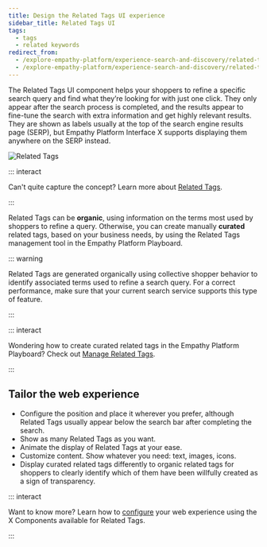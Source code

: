 ```yaml
---
title: Design the Related Tags UI experience
sidebar_title: Related Tags UI
tags:
  - tags
  - related keywords
redirect_from:
  - /explore-empathy-platform/experience-search-and-discovery/related-tags.html
  - /explore-empathy-platform/experience-search-and-discovery/related-tags
---
```


The Related Tags UI component helps your shoppers to refine a specific search query and find what
they’re looking for with just one click. They only appear after the search process is completed, and
the results appear to fine-tune the search with extra information and get highly relevant results.
They are shown as labels usually at the top of the search engine results page (SERP), but Empathy
Platform Interface X supports displaying them anywhere on the SERP instead.

![Related Tags](~@assets/x/interface/x-related-tags.gif)

::: interact

Can't quite capture the concept? Learn more about
[Related Tags](/understand-empathy-platform/search-features/related-tags-overview.md).

:::

Related Tags can be **organic**, using information on the terms most used by shoppers to refine a
query. Otherwise, you can create manually **curated** related tags, based on your business needs, by
using the Related Tags management tool in the Empathy Platform Playboard.

::: warning

Related Tags are generated organically using collective shopper behavior to identify associated
terms used to refine a search query. For a correct performance, make sure that your current search
service supports this type of feature.

:::

::: interact

Wondering how to create curated related tags in the Empathy Platform Playboard? Check out
[Manage Related Tags](/explore-empathy-platform/fine-tune-search-and-discovery/manage-related-tags.md).

:::

<!-- You can configure the behavior of Related Tags and decide whether they’re selectable or not. If Related Tags aren’t selectable, they modify the initial query syntax by adding the related-search keywords to the query term initially typed in the search bar. Otherwise, the initial query syntax will still remain so that shoppers can select or deselect Related Tags at their ease, exploring different options and combinations. -->

## Tailor the web experience

- Configure the position and place it wherever you prefer, although Related Tags usually appear
  below the search bar after completing the search.
- Show as many Related Tags as you want.
- Animate the display of Related Tags at your ease.
- Customize content. Show whatever you need: text, images, icons.
- Display curated related tags differently to organic related tags for shoppers to clearly identify
  which of them have been willfully created as a sign of transparency.

<!-- - Choose if Related Tags are selectable or change the syntax of the initial query in the search box. -->

::: interact

Want to know more? Learn how to
[configure](/develop-empathy-platform/ui-reference/components/related-tags/) your web experience
using the X Components available for Related Tags.

:::
